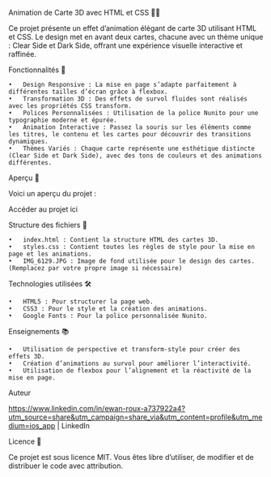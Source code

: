 Animation de Carte 3D avec HTML et CSS 🎨✨

Ce projet présente un effet d’animation élégant de carte 3D utilisant HTML et CSS. Le design met en avant deux cartes, chacune avec un thème unique : Clear Side et Dark Side, offrant une expérience visuelle interactive et raffinée.

Fonctionnalités 🚀

	•	Design Responsive : La mise en page s’adapte parfaitement à différentes tailles d’écran grâce à flexbox.
	•	Transformation 3D : Des effets de survol fluides sont réalisés avec les propriétés CSS transform.
	•	Polices Personnalisées : Utilisation de la police Nunito pour une typographie moderne et épurée.
	•	Animation Interactive : Passez la souris sur les éléments comme les titres, le contenu et les cartes pour découvrir des transitions dynamiques.
	•	Thèmes Variés : Chaque carte représente une esthétique distincte (Clear Side et Dark Side), avec des tons de couleurs et des animations différentes.

Aperçu 📸

Voici un aperçu du projet :

Accéder au projet ici

Structure des fichiers 📂

	•	index.html : Contient la structure HTML des cartes 3D.
	•	styles.css : Contient toutes les règles de style pour la mise en page et les animations.
	•	IMG_6129.JPG : Image de fond utilisée pour le design des cartes. (Remplacez par votre propre image si nécessaire)

Technologies utilisées 🛠️

	•	HTML5 : Pour structurer la page web.
	•	CSS3 : Pour le style et la création des animations.
	•	Google Fonts : Pour la police personnalisée Nunito.

Enseignements 📚

	•	Utilisation de perspective et transform-style pour créer des effets 3D.
	•	Création d’animations au survol pour améliorer l’interactivité.
	•	Utilisation de flexbox pour l’alignement et la réactivité de la mise en page.


Auteur

https://www.linkedin.com/in/ewan-roux-a737922a4?utm_source=share&utm_campaign=share_via&utm_content=profile&utm_medium=ios_app
| LinkedIn

Licence 📄

Ce projet est sous licence MIT. Vous êtes libre d’utiliser, de modifier et de distribuer le code avec attribution.



